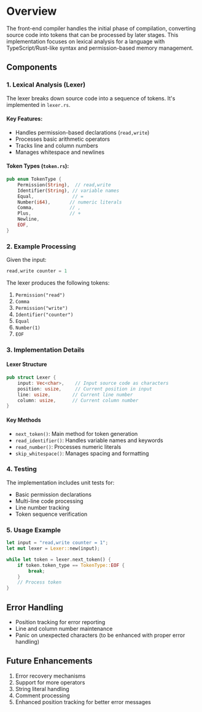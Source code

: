 # Overview
The front-end compiler handles the initial phase of compilation, converting source code into tokens that can be processed by later stages. This implementation focuses on lexical analysis for a language with TypeScript/Rust-like syntax and permission-based memory management.

## Components

### 1. Lexical Analysis (Lexer)
The lexer breaks down source code into a sequence of tokens. It's implemented in `lexer.rs`.

#### Key Features:
- Handles permission-based declarations (`read,write`)
- Processes basic arithmetic operators
- Tracks line and column numbers
- Manages whitespace and newlines

#### Token Types (`token.rs`):
```rust
pub enum TokenType {
    Permission(String),  // read,write
    Identifier(String), // variable names
    Equal,              // =
    Number(i64),       // numeric literals
    Comma,             // ,
    Plus,              // +
    Newline,
    EOF,
}
```

### 2. Example Processing

Given the input:
```rust
read,write counter = 1
```

The lexer produces the following tokens:
1. `Permission("read")`
2. `Comma`
3. `Permission("write")`
4. `Identifier("counter")`
5. `Equal`
6. `Number(1)`
7. `EOF`

### 3. Implementation Details

#### Lexer Structure
```rust
pub struct Lexer {
    input: Vec<char>,    // Input source code as characters
    position: usize,     // Current position in input
    line: usize,        // Current line number
    column: usize,      // Current column number
}
```

#### Key Methods
- `next_token()`: Main method for token generation
- `read_identifier()`: Handles variable names and keywords
- `read_number()`: Processes numeric literals
- `skip_whitespace()`: Manages spacing and formatting

### 4. Testing
The implementation includes unit tests for:
- Basic permission declarations
- Multi-line code processing
- Line number tracking
- Token sequence verification

### 5. Usage Example

```rust
let input = "read,write counter = 1";
let mut lexer = Lexer::new(input);

while let token = lexer.next_token() {
    if token.token_type == TokenType::EOF {
        break;
    }
    // Process token
}
```

## Error Handling
- Position tracking for error reporting
- Line and column number maintenance
- Panic on unexpected characters (to be enhanced with proper error handling)

## Future Enhancements
1. Error recovery mechanisms
2. Support for more operators
3. String literal handling
4. Comment processing
5. Enhanced position tracking for better error messages